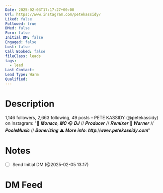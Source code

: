 ```yaml
---
Date: 2025-02-03T17:17:27+00:00
Url: https://www.instagram.com/petekassidy/
Liked: false
Followed: true
DMed: false
Form: false
Initial DM: false
Engaged: false
Lost: false
Call Booked: false
fileClass: leads
tags:
  - lead
Last Contact: 
Lead Type: Warm
Qualified:
---
```

# Description
1,146 followers, 2,663 following, 49 posts – PETE KASSIDY (@petekassidy) on Instagram: "📍 𝑴𝒐𝒏𝒂𝒄𝒐, 𝑴𝑪
🎧 𝑫𝑱 // 𝑷𝒓𝒐𝒅𝒖𝒄𝒆𝒓 // 𝑹𝒆𝒎𝒊𝒙𝒆𝒓
📀 𝑾𝒂𝒓𝒏𝒆𝒓 // 𝑷𝒐𝒐𝒍𝒆𝑴𝒖𝒔𝒊𝒄 // 𝑩𝒐𝒏𝒆𝒓𝒊𝒛𝒊𝒏𝒈
⚠️ 𝑴𝒐𝒓𝒆 𝒊𝒏𝒇𝒐: 𝒉𝒕𝒕𝒑://𝒘𝒘𝒘.𝒑𝒆𝒕𝒆𝒌𝒂𝒔𝒔𝒊𝒅𝒚.𝒄𝒐𝒎"
# Notes

- [ ] Send Initial DM (@2025-02-05 13:17)
# DM Feed